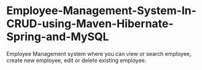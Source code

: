 # Employee-Management-System-In-CRUD-using-Maven-Hibernate-Spring-and-MySQL
Employee Management system where you can view or search employee, create new employee, edit or delete existing employee.
